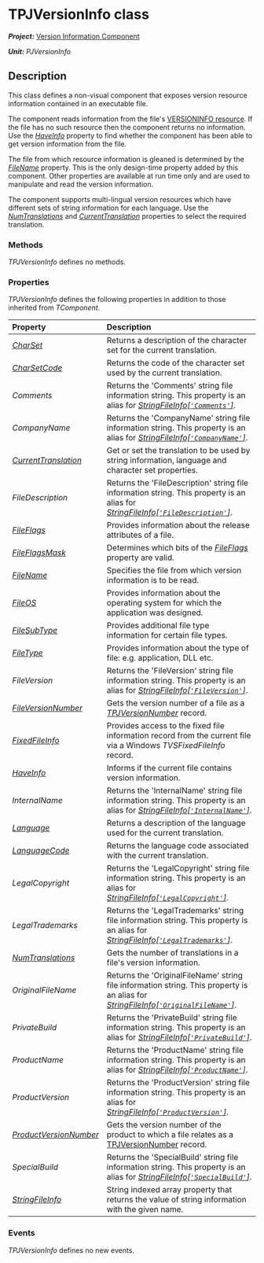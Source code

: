 # TPJVersionInfo class

***Project:*** [Version Information Component](../API.md)

***Unit:*** _PJVersionInfo_

## Description

This class defines a non-visual component that exposes version resource information contained in an executable file.

The component reads information from the file's [VERSIONINFO resource](https://learn.microsoft.com/en-gb/windows/win32/menurc/versioninfo-resource). If the file has no such resource then the component returns no information. Use the [_HaveInfo_](./TPJVersionInfo-HaveInfo.md) property to find whether the component has been able to get version information from the file.

The file from which resource information is gleaned is determined by the [_FileName_](./TPJVersionInfo-FileName.md) property. This is the only design-time property added by this component. Other properties are available at run time only and are used to manipulate and read the version information.

The component supports multi-lingual version resources which have different sets of string information for each language. Use the [_NumTranslations_](./TPJVersionInfo-NumTranslations.md) and [_CurrentTranslation_](./TPJVersionInfo-CurrentTranslation.md) properties to select the required translation.

### Methods

_TPJVersionInfo_ defines no methods.

### Properties

_TPJVersionInfo_ defines the following properties in addition to those inherited from _TComponent_.

| Property | Description |
|:---------|:------------|
| [_CharSet_](./TPJVersionInfo-CharSet.md) | Returns a description of the character set for the current translation. |
| [_CharSetCode_](TPJVersionInfo-CharSetCode.md) | Returns the code of the character set used by the current translation. |
_Comments_ | Returns the 'Comments' string file information string. This property is an alias for [_StringFileInfo[`'Comments'`]_](TPJVersionInfo-StringFileInfo.md).
_CompanyName_ | Returns the 'CompanyName' string file information string. This property is an alias for [_StringFileInfo[`'CompanyName'`]_](./TPJVersionInfo-StringFileInfo.md).
| [_CurrentTranslation_](./TPJVersionInfo-CurrentTranslation.md) | Get or set the translation to be used by string information, language and character set properties. |
| _FileDescription_ | Returns the 'FileDescription' string file information string. This property is an alias for [_StringFileInfo[`'FileDescription'`]_](./TPJVersionInfo-StringFileInfo.md). |
| [_FileFlags_](./TPJVersionInfo-FileFlags.md) | Provides information about the release attributes of a file. |
| [_FileFlagsMask_](./TPJVersionInfo-FileFlagsMask.md) | Determines which bits of the [_FileFlags_](./TPJVersionInfo-FileFlags.md) property are valid. |
| [_FileName_](./TPJVersionInfo-FileName.md) | Specifies the file from which version information is to be read. |
| [_FileOS_](./TPJVersionInfo-FileOS.md) | Provides information about the operating system for which the application was designed. |
| [_FileSubType_](./TPJVersionInfo-FileSubType.md) | Provides additional file type information for certain file types. |
| [_FileType_](./TPJVersionInfo-FileType.md) | Provides information about the type of file: e.g. application, DLL etc. |
| _FileVersion_ | Returns the 'FileVersion' string file information string. This property is an alias for [_StringFileInfo[`'FileVersion'`]_](./TPJVersionInfo-StringFileInfo.md). |
| [_FileVersionNumber_](./TPJVersionInfo-FileVersionNumber.md) | Gets the version number of a file as a [_TPJVersionNumber_](./TPJVersionNumber.md) record. |
| [_FixedFileInfo_](./TPJVersionInfo-FixedFileInfo.md) | Provides access to the fixed file information record from the current file via a Windows _TVSFixedFileInfo_ record. |
| [_HaveInfo_](./TPJVersionInfo-HaveInfo.md) | Informs if the current file contains version information. |
| _InternalName_ | Returns the 'InternalName' string file information string. This property is an alias for [_StringFileInfo[`'InternalName'`]_](./TPJVersionInfo-StringFileInfo.md). |
| [_Language_](./TPJVersionInfo-Language.md) | Returns a description of the language used for the current translation. |
| [_LanguageCode_](./TPJVersionInfo-LanguageCode.md) | Returns the language code associated with the current translation. |
| _LegalCopyright_ | Returns the 'LegalCopyright' string file information string. This property is an alias for [_StringFileInfo[`'LegalCopyright'`]_](./TPJVersionInfo-StringFileInfo.md). |
| _LegalTrademarks_ | Returns the 'LegalTrademarks' string file information string. This property is an alias for [_StringFileInfo[`'LegalTrademarks'`]_](./TPJVersionInfo-StringFileInfo.md). |
| [_NumTranslations_](./TPJVersionInfo-NumTranslations.md) | Gets the number of translations in a file's version information.
_OriginalFileName_ | Returns the 'OriginalFileName' string file information string. This property is an alias for [_StringFileInfo[`'OriginalFileName'`]_](./TPJVersionInfo-StringFileInfo.md). |
| _PrivateBuild_ | Returns the 'PrivateBuild' string file information string. This property is an alias for [_StringFileInfo[`'PrivateBuild'`]_](./TPJVersionInfo-StringFileInfo.md). |
| _ProductName_ | Returns the 'ProductName' string file information string. This property is an alias for [_StringFileInfo[`'ProductName'`]_](./TPJVersionInfo-StringFileInfo.md). |
| _ProductVersion_ | Returns the 'ProductVersion' string file information string. This property is an alias for [_StringFileInfo[`'ProductVersion'`]_](./TPJVersionInfo-StringFileInfo.md). |
| [_ProductVersionNumber_](./TPJVersionInfo-ProductVersionNumber.md) | Gets the version number of the product to which a file relates as a [TPJVersionNumber](./TPJVersionNumber.md) record. |
| _SpecialBuild_ | Returns the 'SpecialBuild' string file information string. This property is an alias for [_StringFileInfo[`'SpecialBuild'`]_](./TPJVersionInfo-StringFileInfo.md). |
| [_StringFileInfo_](./TPJVersionInfo-StringFileInfo.md) | String indexed array property that returns the value of string information with the given name. |

### Events

_TPJVersionInfo_ defines no new events.
